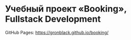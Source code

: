 # Учебный проект «Booking», Fullstack Development
GitHub Pages: https://gronblack.github.io/booking/
